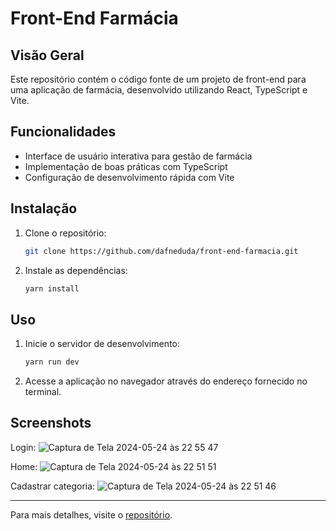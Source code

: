 # Front-End Farmácia

## Visão Geral
Este repositório contém o código fonte de um projeto de front-end para uma aplicação de farmácia, desenvolvido utilizando React, TypeScript e Vite.

## Funcionalidades
- Interface de usuário interativa para gestão de farmácia
- Implementação de boas práticas com TypeScript
- Configuração de desenvolvimento rápida com Vite

## Instalação
1. Clone o repositório:
   ```bash
   git clone https://github.com/dafneduda/front-end-farmacia.git
   ```
2. Instale as dependências:
   ```bash
   yarn install
   ```

## Uso
1. Inicie o servidor de desenvolvimento:
   ```bash
   yarn run dev
   ```
2. Acesse a aplicação no navegador através do endereço fornecido no terminal.

## Screenshots

Login:
![Captura de Tela 2024-05-24 às 22 55 47](https://github.com/dafneduda/front-end-farmacia/assets/147463270/5537bb76-79f1-432d-a112-9f442ea07abe)

Home:
![Captura de Tela 2024-05-24 às 22 51 51](https://github.com/dafneduda/front-end-farmacia/assets/147463270/78b4258d-852f-4d2b-ae7a-965af96c1744)

Cadastrar categoria:
![Captura de Tela 2024-05-24 às 22 51 46](https://github.com/dafneduda/front-end-farmacia/assets/147463270/48e0619e-8cf2-42dd-b7fb-bbcb2f5a5b23)

---

Para mais detalhes, visite o [repositório](https://github.com/dafneduda/front-end-farmacia).
